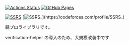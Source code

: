  [![Actions Status](https://github.com/SSRS-cp/Competitive_Programming/workflows/verify/badge.svg)](https://github.com/SSRS-cp/Competitive_Programming/actions) [![GitHub Pages](https://img.shields.io/static/v1?label=GitHub+Pages&message=+&color=brightgreen&logo=github)](https://SSRS-cp.github.io/cp_library/)
 
[![SSRS](https://img.shields.io/endpoint?url=https%3A%2F%2Fatcoder-badges.now.sh%2Fapi%2Fatcoder%2Fjson%2FSSRS)](https://atcoder.jp/users/SSRS)
[![SSRS_](https://img.shields.io/endpoint?url=https%3A%2F%2Fatcoder-badges.now.sh%2Fapi%2Fcodeforces%2Fjson%2FSSRS_)](https://codeforces.com/profile/SSRS_)

競プロライブラリです。

verification-helper の導入のため、大規模改装中です
